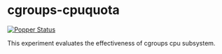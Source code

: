# cgroups-cpuquota

[![Popper Status](http://piha.soe.ucsc.edu:9090/repos/ivotron_torpor-popper/cgroups-cpuquota/status.svg)](http://falsifiable.us)

This experiment evaluates the effectiveness of cgroups cpu subsystem.
